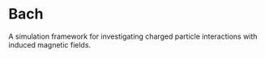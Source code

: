 Bach
====

A simulation framework for investigating charged particle interactions with induced magnetic fields.
